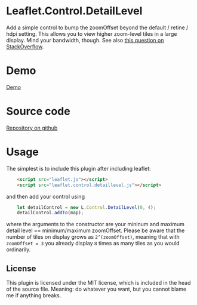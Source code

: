 # Leaflet.Control.DetailLevel
Add a simple control to bump the zoomOffset beyond the default / retine / hdpi setting. This allows you to view higher zoom-level tiles in a large display. Mind your bandwidth, though. See also [this question on StackOverflow](https://stackoverflow.com/q/54108379).

# Demo
[Demo](https://valkenburg.github.io/Leaflet.Control.DetailLevel/demo.html)

# Source code
[Repository on github](https://github.com/valkenburg/Leaflet.Control.DetailLevel)

# Usage
The simplest is to include this plugin after including leaflet:

```html
    <script src="leaflet.js"></script>
    <script src="leaflet.control.detaillevel.js"></script>
```

and then add your control using
```javascript
    let detailControl = new L.Control.DetailLevel(0, 4);
    detailControl.addTo(map);
```

where the  arguments to the constructor are your mininum and maximum detail level == minimum/maximum zoomOffset. Please be aware that the number of tiles on display grows as `2^(zoomOffset)`, meaning that with `zoomOffset = 3` you already display `8` times as many tiles as you would ordinarily.

## License

This plugin is licensed under the MIT license, which is included in the head of the source file. Meaning: do whatever you want, but you cannot blame me if anything breaks.

